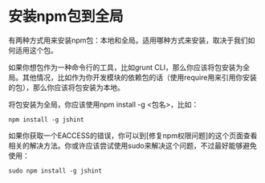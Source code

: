# 安装npm包到全局

有两种方式用来安装npm包：本地和全局。适用哪种方式来安装，取决于我们如何适用这个包。

如果你想包作为一种命令行的工具，比如grunt CLI，那么你应该将包安装为全局。其他情况，比如作为你开发模块的依赖包的话（使用require用来引用你安装的包），那么你应该将包安装为本地。

将包安装为全局，你应该使用npm install -g <包名>，比如：

`npm install -g jshint`

如果你获取一个EACCESS的错误，你可以到[修复npm权限问题]的这个页面查看相关的解决方法。你或许应该尝试使用sudo来解决这个问题，不过最好能够避免使用：

`sudo npm install -g jshint`

